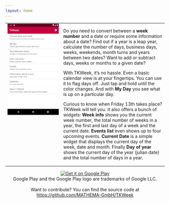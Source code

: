 ```yaml
---
layout: home
---
```


<table style="width: 100%; border: none">
<tr>
<td valign="top" style="width: 35%; border: none">
<img src="assets/en/phone/01.png" />
</td>
<td valign="top" style="border: none">
<p>Do you need to convert between a <strong>week number</strong> and a date or require some information about a date? Find out if a year is a leap year, calculate the number of days, business days, weeks, weekends, month turns and years between two dates? Want to add or subtract days, weeks or months to a given date?</p>
<p>With TKWeek, it‘s no hassle. Even a basic calendar view is at your fingertips. You can use it to flag days off. Just tap and hold until the color changes. And with <strong>My Day</strong> you see what is up on a particular day.</p>
<p>Curious to know when Friday 13th takes place? TKWeek will tell you. It also offers a bunch of widgets: <strong>Week info</strong> shows you the current week number, the total number of weeks in a year, the first and last day of a week and the current date. <strong>Events list</strong> even shows up to four upcoming events. <strong>Current Date</strong> is a simple widget that displays the current day of the week, date and month. Finally <strong>Day of year</strong> shows the current day of the year (julian date) and the total number of days in a year.</p>
</td>
</tr>
</table>
<div align="center">
<a href='https://play.google.com/store/apps/details?id=com.thomaskuenneth.tkweek&pcampaignid=pcampaignidMKT-Other-global-all-co-prtnr-py-PartBadge-Mar2515-1'><img alt='Get it on Google Play' width="25%" src='https://play.google.com/intl/en_us/badges/static/images/badges/en_badge_web_generic.png'/></a><br/>
Google Play and the Google Play logo are trademarks of Google LLC.
</div>
<div align="center">
<br />Want to contribute? You can find the source code at <a href="https://github.com/MATHEMA-GmbH/TKWeek">https://github.com/MATHEMA-GmbH/TKWeek</a>
</div>